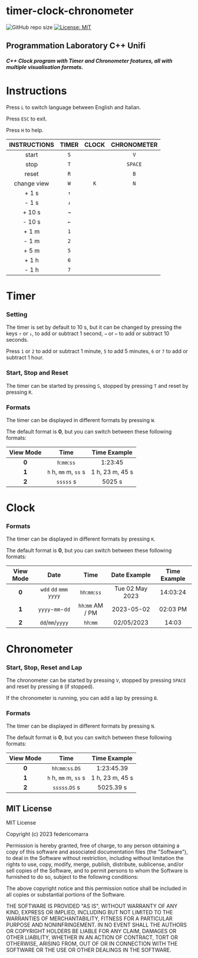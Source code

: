 # timer-clock-chronometer

![GitHub repo size](https://img.shields.io/github/repo-size/federicomarra/timer-clock-chronometer?color=55&label=project%20size&logo=55&logoColor=55%20B)
[![License: MIT](https://img.shields.io/badge/License-MIT-yellow.svg)](https://opensource.org/licenses/MIT)

## Programmation Laboratory  C++ Unifi

##### C++ Clock program with Timer and Chronometer features, all with multiple visualisation formats.

# Instructions

Press  `L`  to switch language between English and Italian.

Press `ESC` to exit.

Press `H`  to help.

| INSTRUCTIONS | TIMER | CLOCK | CHRONOMETER |
|:------------:|:-----:|:-----:|:-----------:|
|    start     |  `S`  |       |     `V`     |
|     stop     |  `T`  |       |   `SPACE`   |
|    reset     |  `R`  |       |     `B`     |
| change view  |  `W`  |  `K`  |     `N`     |
|    +  1 s    |  `↑`  |       |             |
|    -  1 s    |  `↓`  |       |             |
|    + 10 s    |  `→`  |       |             |
|    - 10 s    |  `←`  |       |             |
|    +  1 m    |  `1`  |       |             |
|    -  1 m    |  `2`  |       |             |
|    +  5 m    |  `5`  |       |             |
|    +  1 h    |  `6`  |       |             |
|    -  1 h    |  `7`  |       |             |

# Timer

### Setting

The timer is set by default to 10 s, but it can be changed by pressing the keys `↑` or `↓`, to add or subtract 1 second, `→` or `←` to add or subtract 10 seconds.

Press `1` or `2` to add or subtract 1 minute, `5` to add 5 minutes,  `6` or `7` to add or subtract 1 hour.
 
### Start, Stop and Reset

The timer can be started by pressing `S`, stopped by pressing `T` and reset by pressing `R`.

### Formats

The timer can be displayed in different formats by pressing `W`.

The default format is **0**, but you can switch between these following formats:

| View Mode |         Time          |  Time Example   |
|:---------:|:---------------------:|:---------------:|
|   **0**   |     `h`:`mm`:`ss`     |     1:23:45     |
|   **1**   | `h` h, `mm` m, `ss` s | 1 h, 23 m, 45 s |
|   **2**   |       `sssss` s       |     5025 s      |

# Clock

### Formats

The timer can be displayed in different formats by pressing `K`.

The default format is **0**, but you can switch between these following formats:

| View Mode |          Date           |       Time        |  Date Example   | Time Example |
|:---------:|:-----------------------:|:-----------------:|:---------------:|:------------:|
|   **0**   | `wdd` `dd` `mmm` `yyyy` |  `hh`:`mm`:`ss`   | Tue 02 May 2023 |   14:03:24   |
|   **1**   |    `yyyy`-`mm`-`dd`     | `hh`:`mm` AM / PM |   2023-05-02    |   02:03 PM   |
|   **2**   |     `dd`/`mm`/`yyyy`    |     `hh`:`mm`     |   02/05/2023    |    14:03     |

# Chronometer

### Start, Stop, Reset and Lap

The chronometer can be started by pressing `V`, stopped by pressing `SPACE` and reset by pressing `B` (if stopped).

If the chronometer is running, you can add a lap by pressing `B`.

### Formats

The timer can be displayed in different formats by pressing `N`.

The default format is **0**, but you can switch between these following formats:

| View Mode |         Time          |  Time Example   |
|:---------:|:---------------------:|:---------------:|
|   **0**   |  `hh`:`mm`:`ss`.`DS`  |   1:23:45.39    |
|   **1**   | `h` h, `mm` m, `ss` s | 1 h, 23 m, 45 s |
|   **2**   |     `sssss`.`DS` s    |    5025.39 s    |

## MIT License

MIT License

Copyright (c) 2023 federicomarra

Permission is hereby granted, free of charge, to any person obtaining a copy
of this software and associated documentation files (the "Software"), to deal
in the Software without restriction, including without limitation the rights
to use, copy, modify, merge, publish, distribute, sublicense, and/or sell
copies of the Software, and to permit persons to whom the Software is
furnished to do so, subject to the following conditions:

The above copyright notice and this permission notice shall be included in all
copies or substantial portions of the Software.

THE SOFTWARE IS PROVIDED "AS IS", WITHOUT WARRANTY OF ANY KIND, EXPRESS OR
IMPLIED, INCLUDING BUT NOT LIMITED TO THE WARRANTIES OF MERCHANTABILITY,
FITNESS FOR A PARTICULAR PURPOSE AND NONINFRINGEMENT. IN NO EVENT SHALL THE
AUTHORS OR COPYRIGHT HOLDERS BE LIABLE FOR ANY CLAIM, DAMAGES OR OTHER
LIABILITY, WHETHER IN AN ACTION OF CONTRACT, TORT OR OTHERWISE, ARISING FROM,
OUT OF OR IN CONNECTION WITH THE SOFTWARE OR THE USE OR OTHER DEALINGS IN THE
SOFTWARE.